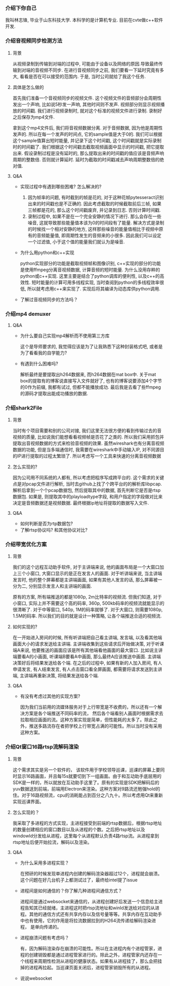 ### 介绍下你自己

我叫林志锋, 毕业于山东科技大学. 本科学的是计算机专业.  目前在cvte做c++软件开发. 



### 介绍音视频同步检测方法

1. 背景

   从视频录制到传输到对端的过程中, 可能由于设备以及网络的原因.导致最终传输到对端的音视频不同步.  在进行音视频同步之前, 我们要看一下延时究竟有多大, 看看是否在可以接受的范围内. 于是, 当时公司就给了我这个任务. 

2. 具体是怎么做的

   首先我们准备一个音视频同步的视频文件. 这个视频文件的音频部分会周期性发出一个声响, 比如说5秒发一声响, 其他时间则不发声. 视频部分则显示视频播放的时间戳. 我们进行视频录制时, 就对这个标准的视频文件进行录制. 录制好之后保存为mp4文件. 

   拿到这个mp4文件后, 我们将音视频数据分离. 对于音频数据, 因为他是周期性发声的. 所以在每一个发声的时间点, 它的sample值是大于0的. 我们可以根据这个sample值算出短时能量, 并记录下这个时间戳, 这个时间戳就是实际录制时的时间戳了. 我们根据这个时间戳去截取视频画面中显示的时间戳, 把它提取出来. 假设录制过程是没有延时的, 那么提取出来的时间戳的值应该是音频声响周期的整数倍. 否则就计算延时. 延时为截取的时间戳减去声响周期整数倍的绝对值.
   
3. Q&A

   * 实现过程中有遇到哪些困难? 怎么解决的?
   
     1. 因为帧率的问题, 有时截到的帧是花的, 对于这种花帧pytesseract识别出来的时间戳也是不正确的. 因此考虑截取的时候截取前后三帧, 如果三帧都是花的, 那么这个时间戳废弃, 并记录到日志. 否则计算时间戳.
     2. 录制过程中, 如果不是在一个完全安静的情况下进行. 那么会存在一些噪音, 这就导致那些能量值本该为0的时间段有了能量. 解决方式是录制的时候找一个相对安静的地方, 这样那些噪音的能量值相比于视频中原有的音频能量值, 即周期性发生的音频来的小很多. 因此我们可以设定一个过滤值, 小于这个值的能量我们就认为是噪音. 
   
   * 为什么用python和c++实现
   
     python实现部分的功能是截取视频帧和图像识别, c++实现的部分的功能是使用ffmpeg分离音视频数据, 计算音频的短时能量. 为什么没用存粹的python或c++实现. 这里主要是结合了python调库的便利性, 以及c++的高效性. 短时能量的计算可用多线程实现, 当时查阅到python的多线程效率很低, 所以就考虑用c++来实现了. 实现后将其编译为动态库供python调用.
     
   * 了解过音视频同步的方法吗？



### 介绍mp4 demuxer

1. Q&A

   * 为什么要自己实现mp4解析而不使用第三方库

     这个是导师要求的, 我觉得应该是为了让我熟悉下这种封装格式吧, 或者是为了看看我的自学能力? 

   * 有遇到什么困难吗?

     解析最终是要提取出h264数据来, 而h264数据在mat box中. 关于mat box的提取有的博客说直接写入文件就好了, 也有的博客说要添加4个字节的0作为前缀, 我都有试过, 但都不能播放成功. 最后我是去看了些ffmpeg的源码才提取出能成功播放的数据.



### 介绍shark2File

1. 背景

   当时有个项目需要和别的公司对接, 我们这里无法很方便的看到传输过去的音视频的质量, 比如说我们能想看看视频帧是否花了之类的. 所以我们采用抓包并提取出音视频数据的方式来检验音视频的效果. 虽然wireshark也有分离音视频数据的功能, 但是当多端通信时, 我需要在wireshark中手动输入IP, 对不同源目的IP进行提取的过程太繁琐了. 所以考虑写一个工具来快速的分离音视频数据

2. 怎么实现的?

   因为公司用不同系统的人都有, 所以考虑把程序写成跨平台的. 这个需求的关键点是对pcap文件进行解析, 当时去github上找了个跨平台的的解析库libpcap. 解析后拿到一个个pcap数据包, 然后提取其中的数据, 首先判断它是否是rtsp数据包. 如果是, 则提取其中的playloadtype字段, 和用户指定的字段做对比来决定是音频数据还是视频数据. 最终根据ip地址将提取的数据写入文件.

3. Q&A

   * 如何判断是否为rtp数据包?
   * 了解rtsp协议吗? 和其他协议对比?



### 介绍带宽优化方案

1. 背景

   我们的这个远程互动助手软件, 对于主讲端来说, 他的画面布局是一个大窗口加上三个小窗口, 大窗口显示的是正在发言人的画面. 对于听讲端来说, 当主讲端发言时, 他的整个屏幕都是主讲端画面, 如果有其他人发言的话, 那么屏幕被一分为二, 分别显示发言人和主讲端的画面. 

   原有的方案, 所有端推送的都是1080p, 2m比特率的视频流. 但我们知道, 对于小窗口, 实际上并不需要这个高的码率, 360p, 500kb码率的视频流就能显示的很清晰了. 对于中等窗口, 540p, 1M的码率就够了. 对于大窗口, 则需要1080p, 1.5M的码率. 所以我们的目的就是设计一种策略, 让各个端推送合适的视频流.

2. 如何实现的?

   在一开始进入房间的时候, 所有听讲端把自己看主讲端, 发言端, 以及看其他端画面大小的请求发送给主讲端. 主讲端收集到这些请求后开始做决策, 对于听课端A来说, 他要推送的画面应该是所有其他端看他画面的最大窗口. 比如说主讲端要看A的小画面, 听课端B要看A中画面, 那么最终A应该推送中画面. 主讲端决策好后将结果发送给各个端. 在之后的过程中, 如果有新的人加入房间, 有人申请发言, 有人结束发言, 有人点击窗口看全屏画面, 都需要将请求发送到主讲端, 主讲端再重新决策, 将结果发送给各个端. 

3. Q&A

   * 有没有考虑过其他的实现方案?

     因为我们当前用的流媒体服务对于上行带宽是不收费的，所以还有一个解决方案是各个端推送不同码率的流， 然后各个端看别人画面时根据需求去拉取相应画面的流。这种方案实现是简单，但性能耗的太多了。除此之外，推送多路流存在者把学校上行带宽占满的可能性。所以当时没有采用这种方案。
  
     

### 介绍Qt窗口16路rtsp流解码渲染

1. 背景

   这个需求其实是另一个软件的， 该软件用于学校领导巡课，巡课的屏幕上要同时显示16路画面，并且每15s就要切到下一组画面。由于和互动助手底层用的SDK是一样的，所以就放在互动助手这里了。原有的实现是SDK把解码后的yuv数据送到前端，前端用Electron来渲染。这种方案对9路流还勉强hold的住。对于16路视频流，cpu的消耗能占到百分之八九十。所以考虑用Qt来重新实现巡课界面。

2. 怎么实现的？

   我采取了多进程的方式实现，主进程接受到前端的rtsp数据后，根据rtsp地址的数量创建相应的窗口数目以及从进程的个数。之后把rtsp地址以及windowId分发给从进程，这里每个从进程默认负责4路rtsp流。从进程拿到rtsp地址后便开始拉流，解码以及渲染。

3. Q&A

   * 为什么采用多进程实现？

     在预研的时候发现单进程内创建的解码渲染器超过12个，进程就会崩溃。这个问题在好几台机子上都测试过了，最终给intel提了issue

   * 进程间是如何通信的？你了解几种进程间通信方式？

     进程间是通过websocket来通信的，从进程创建好后发送一个信息给主进程告知其已经就绪，主进程这时把rtsp流地址和winId发送给对应的从进程。其他的通信方式还有共享内存以及信号量等等。共享内存在互动助手中也有使用，它的作用是将拉流数据拉到的H264流传递给解码渲染进程， 是单向传递的。

   * 进程崩溃问题有考虑吗？

     有，因为解码渲染存在崩溃的可能性。所以在主进程内有个进程管家，进程的创建销毁都是通过进程管家进行的。除此之外，进程管家内还存在一个线程来周期性检测从进程的健康状态。如果有从进程挂了，那么会把挂掉的进程再拉起。当巡课页面关闭后，进程管家销毁所有的从进程。

   * 说说websocket

   





